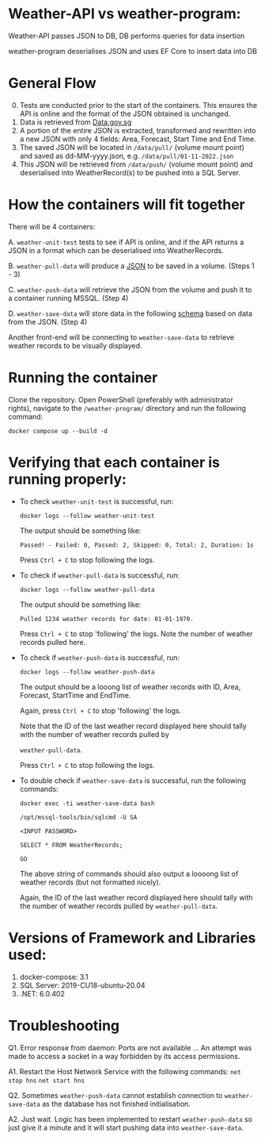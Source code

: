 # Weather-API vs weather-program:
Weather-API passes JSON to DB, DB performs queries for data insertion

weather-program deserialises JSON and uses EF Core to insert data into DB

# General Flow
0. Tests are conducted prior to the start of the containers. This ensures the API is online and the format of the JSON obtained is unchanged.
1. Data is retrieved from [Data.gov.sg](https://data.gov.sg/dataset/weather-forecast)
2. A portion of the entire JSON is extracted, transformed and rewritten into a new JSON with only 4 fields: Area, Forecast, Start Time and End Time.
3. The saved JSON will be located in `/data/pull/` (volume mount point) and saved as dd-MM-yyyy.json, e.g. `/data/pull/01-11-2022.json`
4. This JSON will be retrieved from `/data/push/` (volume mount point) and deserialised into WeatherRecord(s) to be pushed into a SQL Server.

# How the containers will fit together
There will be 4 containers:

A. `weather-unit-test` tests to see if API is online, and if the API returns a JSON in a format which can be deserialised into WeatherRecords.

B. `weather-pull-data` will produce a [JSON](https://github.com/vms3-demo-purpose/weather-program/files/9934735/01-11-2022.json.txt)
to be saved in a volume. (Steps 1 - 3)

C. `weather-push-data` will retrieve the JSON from the volume and push it to a container running MSSQL. (Step 4)

D. `weather-save-data` will store data in the following [schema](https://github.com/vms3-demo-purpose/weather-program/files/9934736/CREATE_TABLE.sql.txt) based on data from the JSON. (Step 4)

Another front-end will be connecting to `weather-save-data` to retrieve weather records to be visually displayed. 

# Running the container
Clone the repository. Open PowerShell (preferably with administrator rights), navigate to the `/weather-program/` directory and run the following command:

`docker compose up --build -d`

# Verifying that each container is running properly:

* To check `weather-unit-test` is successful, run:

  `docker logs --follow weather-unit-test`

  The output should be something like:

  `Passed! - Failed: 0, Passed: 2, Skipped: 0, Total: 2, Duration: 1s`

  Press `Ctrl + C` to stop following the logs.

* To check if `weather-pull-data` is successful, run: 

  `docker logs --follow weather-pull-data`

  The output should be something like:

  `Pulled 1234 weather records for date: 01-01-1970.`

  Press `Ctrl + C` to stop 'following' the logs. Note the number of weather records pulled here.

* To check if `weather-push-data` is successful, run:

  `docker logs --follow weather-push-data`

  The output should be a looong list of weather records with ID, Area, Forecast, StartTime and EndTime. 
       
  Again, press `Ctrl + C` to stop 'following' the logs. 
       
  Note that the ID of the last weather record displayed here should tally with the number of weather records pulled by 

  `weather-pull-data`.

  Press `Ctrl + C` to stop following the logs.

* To double check if `weather-save-data` is successful, run the following commands:

  `docker exec -ti weather-save-data bash`

  `/opt/mssql-tools/bin/sqlcmd -U SA`

  `<INPUT PASSWORD>`

  `SELECT * FROM WeatherRecords;`

  `GO`

  The above string of commands should also output a loooong list of weather records (but not formatted nicely). 
       
  Again, the ID of the last weather record displayed here should tally with the number of weather records pulled by `weather-pull-data`.

# Versions of Framework and Libraries used:
1. docker-compose: 3.1
2. SQL Server: 2019-CU18-ubuntu-20.04
3. .NET: 6.0.402

# Troubleshooting
Q1. Error response from daemon: Ports are not available ... An attempt was made to access a socket in a way forbidden by its access permissions.

A1. Restart the Host Network Service with the following commands:   `net stop hns` `net start hns`

Q2. Sometimes `weather-push-data` cannot establish connection to `weather-save-data` as the database has not finished initialisation. 

A2. Just wait. Logic has been implemented to restart `weather-push-data` so just give it a minute and it will start pushing data into `weather-save-data`.

